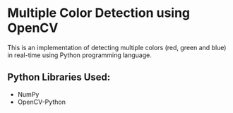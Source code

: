 # Multiple Color Detection using OpenCV

This is an implementation of detecting multiple colors (red, green and blue) in real-time using Python programming language.

## Python Libraries Used:
- NumPy
- OpenCV-Python
